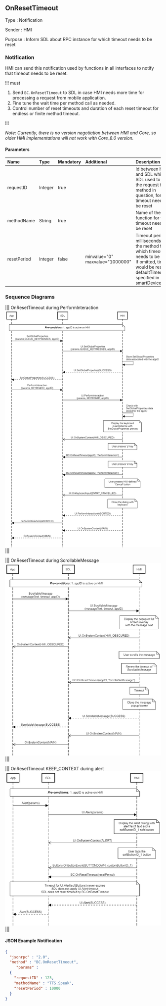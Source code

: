 ## OnResetTimeout

Type
: Notification

Sender
: HMI

Purpose
: Inform SDL about RPC instance for which timeout needs to be reset 

### Notification
HMI can send this notification used by functions in all interfaces to notify that timeout needs to be reset.

!!! must

  1. Send `BC.OnResetTimeout` to SDL in case HMI needs more time for processing a request from mobile application.
  2. Fine tune the wait time per method call as needed.
  3. Control number of reset timeouts and duration of each reset timeout for endless or finite method timeout.

!!!

_Note: Currently, there is no version negotiation between HMI and Core, so older HMI implementations will not work with Core_8.0 version._

#### Parameters
|Name|Type|Mandatory|Additional|Description|
|:---|:---|:--------|:---------|:---------|
|requestID|Integer|true||Id between HMI and SDL which SDL used to send the request for method in question, for which timeout needs to be reset|
|methodName|String|true||Name of the function for which timeout needs to be reset|
|resetPeriod|Integer|false| minvalue="0" maxvalue="1000000"|Timeout period in milliseconds, for the method for which timeout needs to be reset.<br>If omitted, timeout would be reset by defaultTimeout specified in smartDeviceLink.ini|

### Sequence Diagrams

|||
OnResetTimeout during PerformInteraction
![OnResetTimeout](./assets/OnResetTimeoutPerformInteraction.png)
|||

|||
OnResetTimeout during ScrollableMessage
![OnResetTimeout](./assets/OnResetTimeoutScrollableMessage.png)
|||

|||
OnResetTimeout KEEP_CONTEXT during alert
![OnResetTimeout](./assets/OnResetTimeoutKeepContextAlert.png)
|||

#### JSON Example Notification
```json
{
  "jsonrpc" : "2.0",
  "method" : "BC.OnResetTimeout",
     "params" :
  {
    "requestID" : 123,
    "methodName" : "TTS.Speak",
    "resetPeriod" : 10000
  }
}
```
